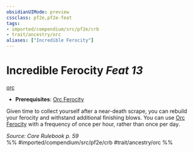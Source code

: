 ```yaml
---
obsidianUIMode: preview
cssclass: pf2e,pf2e-feat
tags:
- imported/compendium/src/pf2e/crb
- trait/ancestry/orc
aliases: ["Incredible Ferocity"]
---
```

# Incredible Ferocity  *Feat 13*  
[orc](orc.md)  

- **Prerequisites**: [Orc Ferocity](orc-ferocity.md)

Given time to collect yourself after a near-death scrape, you can rebuild your ferocity and withstand additional finishing blows. You can use [Orc Ferocity](orc-ferocity.md) with a frequency of once per hour, rather than once per day.

*Source: Core Rulebook p. 59*  
%% #imported/compendium/src/pf2e/crb #trait/ancestry/orc %%